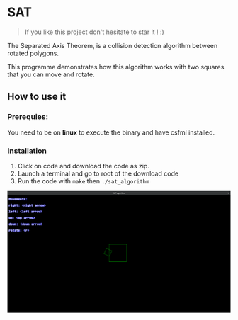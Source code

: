 # SAT

> If you like this project don't hesitate to star it ! :)

The Separated Axis Theorem, is a collision detection algorithm between rotated polygons.

This programme demonstrates how this algorithm works with two squares that you can move and rotate.

## How to use it
### Prerequies:
You need to be on **linux** to execute the binary and have csfml installed.
### Installation
1. Click on code and download the code as zip.
2. Launch a terminal and go to root of the download code
3. Run the code with `make` then `./sat_algorithm`

![Example](asset/images/example.png)
